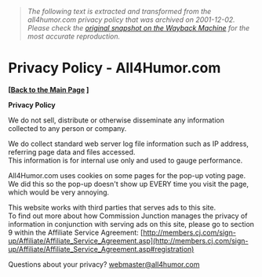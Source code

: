 > *The following text is extracted and transformed from the all4humor.com privacy policy that was archived on 2001-12-02. Please check the [original snapshot on the Wayback Machine](https://web.archive.org/web/20011202115846id_/http%3A//www.all4humor.com/privacy.html) for the most accurate reproduction.*

# Privacy Policy - All4Humor.com

**[[Back to the Main Page](https://web.archive.org/web/20011202115846id_/http%3A//www.all4humor.com/index.html) ]**

**Privacy Policy**

We do not sell, distribute or otherwise disseminate any information collected to any person or company.

We do collect standard web server log file information such as IP address, referring page data and files accessed.  
This information is for internal use only and used to gauge performance.

All4Humor.com uses cookies on some pages for the pop-up voting page. We did this so the pop-up doesn't show up EVERY time you visit the page, which would be very annoying.

This website works with third parties that serves ads to this site.  
To find out more about how Commission Junction manages the privacy of information in conjunction with serving ads on this site, please go to section 9 within the Affiliate Service Agreement: [http://members.cj.com/sign-up/Affiliate/Affiliate_Service_Agreement.asp](http://members.cj.com/sign-up/Affiliate/Affiliate_Service_Agreement.asp#registration)

Questions about your privacy? [webmaster@all4humor.com](mailto:webmaster@all4humor.com)
